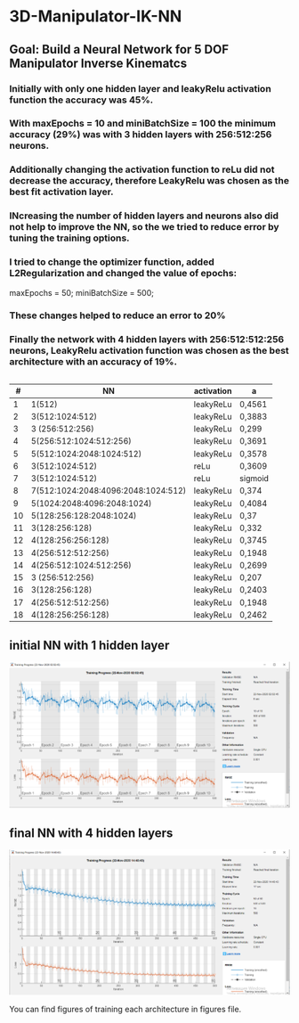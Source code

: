 # 3D-Manipulator-IK-NN

## Goal: Build a Neural Network for 5 DOF Manipulator Inverse Kinematcs

### Initially with only one hidden layer and leakyRelu activation function the accuracy was 45%.

### With maxEpochs = 10  and miniBatchSize = 100 the minimum accuracy (29%) was with 3 hidden layers with 256:512:256 neurons.

### Additionally changing the activation function to reLu did not decrease the accuracy, therefore LeakyRelu was chosen as the best fit activation layer.

### INcreasing the number of hidden layers and neurons also did not help to improve the NN, so the we tried to reduce error by tuning the training options.

### I tried to change the optimizer function, added L2Regularization and changed the value of epochs:

maxEpochs = 50;
miniBatchSize = 500; 

### These changes helped to reduce an error to 20%

### Finally the network with 4 hidden layers with 256:512:512:256 neurons, LeakyRelu activation function was chosen as the best architecture with an accuracy of 19%. 

## 
| #	| NN	| activation	| a|
|-----|----|-----|----|
| 1	| 1(512) |	leakyReLu| 	0,4561	
| 2	| 3(512:1024:512)	| leakyReLu |	0,3883	
| 3	| 3 (256:512:256)	| leakyReLu	|0,299	
| 4	| 5(256:512:1024:512:256)	| leakyReLu	| 0,3691	
| 5	 | 5(512:1024:2048:1024:512)	| leakyReLu |	0,3578	
| 6	| 3(512:1024:512)	| reLu	| 0,3609	
| 7 |	3(512:1024:512)	| reLu	|	sigmoid
|8	| 7(512:1024:2048:4096:2048:1024:512)	| leakyReLu	| 0,374	
|9	| 5(1024:2048:4096:2048:1024)	| leakyReLu	| 0,4084	
|10	| 5(128:256:128:2048:1024) |	leakyReLu | 0,37	
|11	| 3(128:256:128) | 	leakyReLu	|0,332	
|12	| 4(128:256:256:128)	| leakyReLu	|0,3745	
|13	| 4(256:512:512:256)	| leakyReLu	| 0,1948|	epoch
|14	| 4(256:512:1024:512:256)	| leakyReLu	| 0,2699	
|15	| 3 (256:512:256)	| leakyReLu	| 0,207	
|16	| 3(128:256:128)	| leakyReLu	| 0,2403	
|17	| 4(256:512:512:256)	| leakyReLu | 	0,1948	
|18 |	4(128:256:256:128)	| leakyReLu | 	0,2462	

## initial NN with 1 hidden layer
![First](figures/1.PNG)
## final NN with 4 hidden layers

![Last](figures/17.PNG)


You can find figures of training each architecture in figures file.

